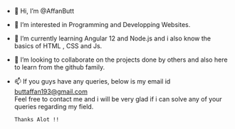 - 👋 Hi, I’m @AffanButt
- 👀 I’m interested in Programming and Developping Websites.
- 🌱 I’m currently learning Angular 12 and Node.js and i also know the basics of HTML , CSS and Js.
- 💞️ I’m looking to collaborate on the projects done by others and also here to learn from the github family.
- 📫 If you guys have any queries, below is my email id 
      buttaffan193@gmail.com\
      Feel free to contact me and i will be very glad if i can solve any of your queries regarding my field.
      
      Thanks Alot !!

